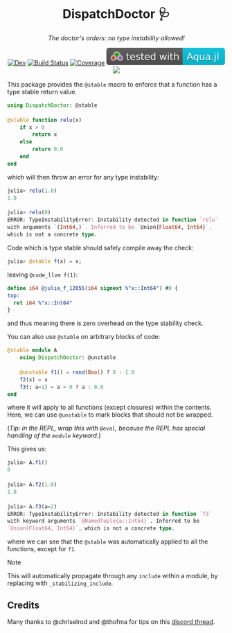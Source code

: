 <div align="center">

# DispatchDoctor 🩺

*The doctor's orders: no type instability allowed!*

[![Dev](https://img.shields.io/badge/docs-dev-blue.svg)](https://astroautomata.com/DispatchDoctor.jl/dev/)
[![Build Status](https://github.com/MilesCranmer/DispatchDoctor.jl/actions/workflows/CI.yml/badge.svg?branch=main)](https://github.com/MilesCranmer/DispatchDoctor.jl/actions/workflows/CI.yml?query=branch%3Amain)
[![Coverage](https://coveralls.io/repos/github/MilesCranmer/DispatchDoctor.jl/badge.svg?branch=main)](https://coveralls.io/github/MilesCranmer/DispatchDoctor.jl?branch=main)
[![Aqua QA](https://raw.githubusercontent.com/JuliaTesting/Aqua.jl/master/badge.svg)](https://github.com/JuliaTesting/Aqua.jl)
[![](https://img.shields.io/badge/%F0%9F%9B%A9%EF%B8%8F_tested_with-JET.jl-ffffff)](https://github.com/aviatesk/JET.jl)

</div>

This package provides the `@stable` macro
to enforce that a function has a type stable
return value.

```julia
using DispatchDoctor: @stable

@stable function relu(x)
    if x > 0
        return x
    else
        return 0.0
    end
end
```

which will then throw an error for any type instability:

```julia
julia> relu(1.0)
1.0

julia> relu(0)
ERROR: TypeInstabilityError: Instability detected in function `relu`
with arguments `(Int64,)`. Inferred to be `Union{Float64, Int64}`,
which is not a concrete type.
```

Code which is type stable should safely compile away the check:

```julia
julia> @stable f(x) = x;
```

leaving `@code_llvm f(1)`:

```llvm
define i64 @julia_f_12055(i64 signext %"x::Int64") #0 {
top:
  ret i64 %"x::Int64"
}
```

and thus meaning there is zero overhead on the type stability check.

You can also use `@stable` on arbitrary blocks of code:

```julia
@stable module A
    using DispatchDoctor: @unstable

    @unstable f1() = rand(Bool) ? 0 : 1.0
    f2(x) = x
    f3(; a=1) = a > 0 ? a : 0.0
end
```

where it will apply to all functions (except closures)
within the contents. Here, we can use `@unstable` to mark blocks
that should not be wrapped.

(*Tip: in the REPL, wrap this with `@eval`, because the REPL has special handling of the `module` keyword.*)

This gives us:

```julia
julia> A.f1()
0

julia> A.f2(1.0)
1.0

julia> A.f3(a=2)
ERROR: TypeInstabilityError: Instability detected in function `f3`
with keyword arguments `@NamedTuple{a::Int64}`. Inferred to be
`Union{Float64, Int64}`, which is not a concrete type.
```

where we can see that the `@stable` was automatically applied
to all the functions, except for `f1`.

> [!NOTE]
> This will automatically propagate through any `include` within a module,
> by replacing with `_stabilizing_include`.

## Credits

Many thanks to @chriselrod and @thofma for tips on this
[discord thread](https://discourse.julialang.org/t/improving-speed-of-runtime-dispatch-detector/114697).
